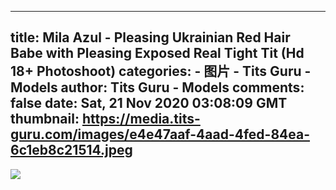 
---
title: Mila Azul - Pleasing Ukrainian Red Hair Babe with Pleasing Exposed Real Tight Tit (Hd 18+ Photoshoot)
categories: 
    - 图片
    - Tits Guru - Models
author: Tits Guru - Models
comments: false
date: Sat, 21 Nov 2020 03:08:09 GMT
thumbnail: https://media.tits-guru.com/images/e4e47aaf-4aad-4fed-84ea-6c1eb8c21514.jpeg
---

<div>   
<img src="https://media.tits-guru.com/images/e4e47aaf-4aad-4fed-84ea-6c1eb8c21514.jpeg" referrerpolicy="no-referrer">  
</div>
            